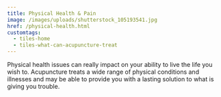 ```yaml
---
title: Physical Health & Pain
image: /images/uploads/shutterstock_105193541.jpg
href: /physical-health.html
customtags:
  - tiles-home
  - tiles-what-can-acupuncture-treat
---
```

Physical health issues can really impact on your ability to live the life you wish to. Acupuncture treats a wide range of physical conditions and illnesses and may be able to provide you with a lasting solution to what is giving you trouble. 
